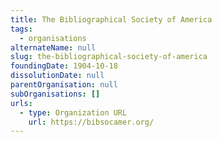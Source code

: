 ```yaml
---
title: The Bibliographical Society of America
tags:
  - organisations
alternateName: null
slug: the-bibliographical-society-of-america
foundingDate: 1904-10-18
dissolutionDate: null
parentOrganisation: null
subOrganisations: []
urls:
  - type: Organization URL
    url: https://bibsocamer.org/
---
```

